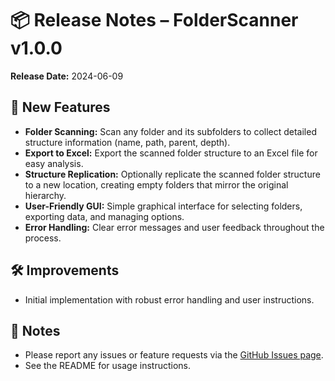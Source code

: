# 📦 Release Notes – FolderScanner v1.0.0

**Release Date:** 2024-06-09

## 🚀 New Features

- **Folder Scanning:** Scan any folder and its subfolders to collect detailed structure information (name, path, parent, depth).
- **Export to Excel:** Export the scanned folder structure to an Excel file for easy analysis.
- **Structure Replication:** Optionally replicate the scanned folder structure to a new location, creating empty folders that mirror the original hierarchy.
- **User-Friendly GUI:** Simple graphical interface for selecting folders, exporting data, and managing options.
- **Error Handling:** Clear error messages and user feedback throughout the process.

## 🛠️ Improvements

- Initial implementation with robust error handling and user instructions.

## 📝 Notes

- Please report any issues or feature requests via the [GitHub Issues page](https://github.com/your-username/your-repo/issues).
- See the README for usage instructions.
